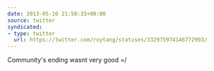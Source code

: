 ```yaml
---
date: 2013-05-10 21:50:33+00:00
source: twitter
syndicated:
- type: twitter
  url: https://twitter.com/roytang/statuses/332975974146772993/
---
```


Community's ending wasnt very good =/